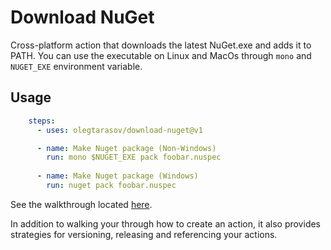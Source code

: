 # Download NuGet

Cross-platform action that downloads the latest NuGet.exe and adds it to PATH. You can use the executable on Linux and MacOs through `mono` and `NUGET_EXE` environment variable.

## Usage

```yaml
    steps:
      - uses: olegtarasov/download-nuget@v1

      - name: Make Nuget package (Non-Windows)
        run: mono $NUGET_EXE pack foobar.nuspec
    
      - name: Make Nuget package (Windows)
        run: nuget pack foobar.nuspec
```

See the walkthrough located [here](https://github.com/actions/toolkit/blob/master/docs/javascript-action.md).

In addition to walking your through how to create an action, it also provides strategies for versioning, releasing and referencing your actions.
